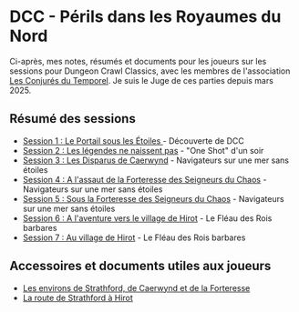 # DCC - Périls dans les Royaumes du Nord

Ci-après, mes notes, résumés et documents pour les joueurs sur les sessions pour Dungeon Crawl Classics, avec les membres de l'association [Les Conjurés du Temporel](https://conjurestemporel.fr/). Je suis le Juge de ces parties depuis mars 2025.

## Résumé des sessions

- [Session 1 : Le Portail sous les &Eacute;toiles ](./dcc_cdt_2025_03_14) - Découverte de DCC
- [Session 2 : Les légendes ne naissent pas](./dcc_cdt_2025_03_31) - "One Shot" d'un soir
- [Session 3 : Les Disparus de Caerwynd](./dcc_cdt_2025_04_18) - Navigateurs sur une mer sans étoiles
- [Session 4 : A l'assaut de la Forteresse des Seigneurs du Chaos](./dcc_cdt_2025_05_02) - Navigateurs sur une mer sans étoiles
- [Session 5 : Sous la Forteresse des Seigneurs du Chaos](./dcc_cdt_2025_05_16) - Navigateurs sur une mer sans étoiles
- [Session 6 : A l'aventure vers le village de Hirot](./dcc_cdt_2025_06_13) - Le Fléau des Rois barbares
- [Session 7 : Au village de Hirot](./dcc_cdt_2025_09_19) - Le Fléau des Rois barbares

## Accessoires et documents utiles aux joueurs

- [Les environs de Strathford, de Caerwynd et de la Forteresse](./assets/strathford_caerwynd-r.jpg)
- [La route de Strathford à Hirot](./assets/strathford_hirot-r.jpg)

